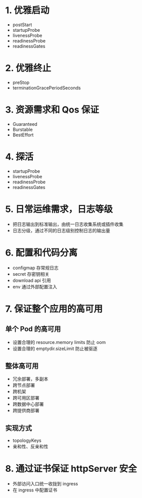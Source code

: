 # 1. 优雅启动

* postStart
* startupProbe
* livenessProbe
* readinessProbe
* readinessGates



# 2. 优雅终止
* preStop
* terminationGracePeriodSeconds



# 3. 资源需求和 Qos 保证
* Guaranteed
* Burstable
* BestEffort



# 4. 探活
* startupProbe
* livenessProbe
* readinessProbe
* readinessGates



# 5. 日常运维需求，日志等级
* 把日志输出到标准输出，由统一日志收集系统或插件收集
* 日志分级，通过不同的日志级别控制日志的输出量



# 6. 配置和代码分离
* configmap 存常规日志
* secret 存密钥相关
* download api 引用
* env 通过外部配置注入



# 7. 保证整个应用的高可用

## 单个 Pod 的高可用
* 设置合理的 resource.memory limits 防止 oom
* 设置合理的 emptydir.sizeLimit 防止被驱逐 


## 整体高可用
* 冗余部署，多副本
* 跨节点部署
* 跨机架
* 跨可用区部署
* 跨数据中心部署
* 跨提供商部署


## 实现方式
* topologyKeys
* 亲和性、反亲和性



# 8. 通过证书保证 httpServer 安全
* 外部访问入口统一收拢到 ingress
* 在 ingress 中配置证书